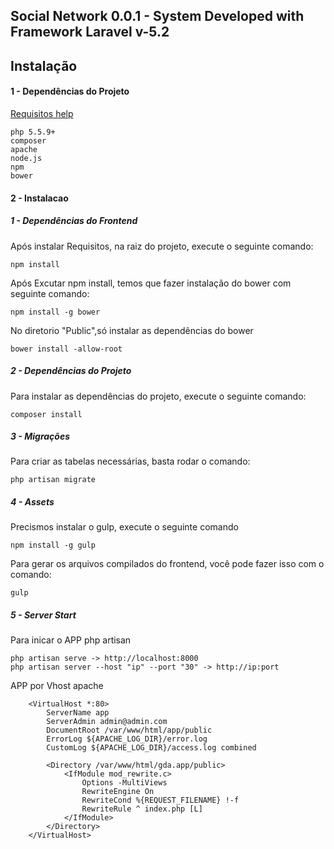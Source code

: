 ## Social Network 0.0.1 - System Developed with Framework Laravel v-5.2

## Instalação

#### 1 - Dependências do Projeto

[Requisitos help](https://github.com/angelo-ti/install-dependencies)

    php 5.5.9+
    composer
    apache
    node.js
    npm
    bower

#### 2 - Instalacao

##### 1 - Dependências do Frontend

Após instalar Requisitos, na raiz do projeto, execute o seguinte comando:

    npm install

Após Excutar npm install, temos que fazer instalação do bower com seguinte comando:

    npm install -g bower

No diretorio "Public",só instalar as dependências do bower

    bower install -allow-root

##### 2 - Dependências do Projeto

Para instalar as dependências do projeto, execute o seguinte comando:

    composer install

##### 3 - Migrações

Para criar as tabelas necessárias, basta rodar o comando:

    php artisan migrate

##### 4 - Assets

Precismos instalar o gulp, execute o seguinte comando

    npm install -g gulp

Para gerar os arquivos compilados do frontend, você pode fazer isso com o comando:

    gulp

##### 5 - Server Start

Para inicar o APP php artisan

    php artisan serve -> http://localhost:8000
    php artisan server --host "ip" --port "30" -> http://ip:port

APP por Vhost apache

        <VirtualHost *:80>
            ServerName app
            ServerAdmin admin@admin.com
            DocumentRoot /var/www/html/app/public
            ErrorLog ${APACHE_LOG_DIR}/error.log
            CustomLog ${APACHE_LOG_DIR}/access.log combined

            <Directory /var/www/html/gda.app/public>
                <IfModule mod_rewrite.c>
                    Options -MultiViews
                    RewriteEngine On
                    RewriteCond %{REQUEST_FILENAME} !-f
                    RewriteRule ^ index.php [L]
                </IfModule>
            </Directory>
        </VirtualHost>
